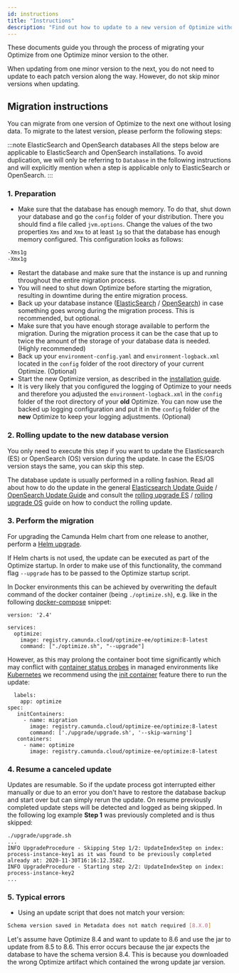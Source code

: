 ```yaml
---
id: instructions
title: "Instructions"
description: "Find out how to update to a new version of Optimize without losing your reports and dashboards."
---
```


These documents guide you through the process of migrating your Optimize from one Optimize minor version to the other.

When updating from one minor version to the next, you do not need to update to each patch version along the way. However, do not skip minor versions when updating.

## Migration instructions

You can migrate from one version of Optimize to the next one without losing data. To migrate to the latest version, please perform the following steps:

:::note ElasticSearch and OpenSearch databases
All the steps below are applicable to ElasticSearch and OpenSearch installations. To avoid duplication, we will only be referring to `Database` in the following instructions and will explicitly mention when a step is applicable only to ElasticSearch or OpenSearch.
:::

### 1. Preparation

- Make sure that the database has enough memory. To do that, shut down your database and go the `config` folder of your distribution. There you should find a file called `jvm.options`. Change the values of the two properties `Xms` and `Xmx` to at least `1g` so that the database has enough memory configured. This configuration looks as follows:

```bash
-Xms1g
-Xmx1g
```

- Restart the database and make sure that the instance is up and running throughout the entire migration process.
- You will need to shut down Optimize before starting the migration, resulting in downtime during the entire migration process.
- Back up your database instance ([ElasticSearch](https://www.elastic.co/guide/en/elasticsearch/reference/current/modules-snapshots.html) / [OpenSearch](https://opensearch.org/docs/latest/tuning-your-cluster/availability-and-recovery/snapshots/snapshot-restore/)) in case something goes wrong during the migration process. This is recommended, but optional.
- Make sure that you have enough storage available to perform the migration. During the migration process it can be the case that up to twice the amount of the storage of your database data is needed. (Highly recommended)
- Back up your `environment-config.yaml` and `environment-logback.xml` located in the `config` folder of the root directory of your current Optimize. (Optional)
- Start the new Optimize version, as described in the [installation guide](../../overview.md).
- It is very likely that you configured the logging of Optimize to your needs and therefore you adjusted the `environment-logback.xml` in the `config` folder of the root directory of your **old** Optimize. You can now use the backed up logging configuration and put it in the `config` folder of the **new** Optimize to keep your logging adjustments. (Optional)

### 2. Rolling update to the new database version

You only need to execute this step if you want to update the Elasticsearch (ES) or OpenSearch (OS) version during the update. In case the ES/OS version stays the same, you can skip this step.

The database update is usually performed in a rolling fashion. Read all about how to do the update in the general [Elasticsearch Update Guide](https://www.elastic.co/guide/en/elasticsearch/reference/current/setup-upgrade.html) / [OpenSearch Update Guide](https://opensearch.org/docs/latest/install-and-configure/upgrade-opensearch/index/) and consult the [rolling upgrade ES](https://www.elastic.co/guide/en/elasticsearch/reference/current/rolling-upgrades.html) / [rolling upgrade OS](https://opensearch.org/docs/2.17/install-and-configure/upgrade-opensearch/rolling-upgrade/) guide on how to conduct the rolling update.

### 3. Perform the migration

For upgrading the Camunda Helm chart from one release to another, perform a [Helm upgrade](/self-managed/setup/upgrade.md).

If Helm charts is not used, the update can be executed as part of the Optimize startup. In order to make use of this functionality, the command flag `--upgrade` has to be passed to the Optimize startup script.

In Docker environments this can be achieved by overwriting the default command of the docker container (being `./optimize.sh`), e.g. like in the following [docker-compose](https://docs.docker.com/compose/) snippet:

```
version: '2.4'

services:
  optimize:
    image: registry.camunda.cloud/optimize-ee/optimize:8-latest
    command: ["./optimize.sh", "--upgrade"]
```

However, as this may prolong the container boot time significantly which may conflict with [container status probes](https://kubernetes.io/docs/tasks/configure-pod-container/configure-liveness-readiness-startup-probes/) in managed environments like [Kubernetes](https://kubernetes.io/) we recommend using the [init container](https://kubernetes.io/docs/concepts/workloads/pods/init-containers/) feature there to run the update:

```
  labels:
    app: optimize
spec:
   initContainers:
     - name: migration
       image: registry.camunda.cloud/optimize-ee/optimize:8-latest
       command: ['./upgrade/upgrade.sh', '--skip-warning']
   containers:
     - name: optimize
       image: registry.camunda.cloud/optimize-ee/optimize:8-latest
```

### 4. Resume a canceled update

Updates are resumable. So if the update process got interrupted either manually or due to an error you don't have to restore the database backup and start over but can simply rerun the update. On resume previously completed update steps will be detected and logged as being skipped. In the following log example **Step 1** was previously completed and is thus skipped:

```
./upgrade/upgrade.sh
...
INFO UpgradeProcedure - Skipping Step 1/2: UpdateIndexStep on index: process-instance-key1 as it was found to be previously completed already at: 2020-11-30T16:16:12.358Z.
INFO UpgradeProcedure - Starting step 2/2: UpdateIndexStep on index: process-instance-key2
...
```

### 5. Typical errors

- Using an update script that does not match your version:

```bash
Schema version saved in Metadata does not match required [8.X.0]
```

Let's assume have Optimize 8.4 and want to update to 8.6 and use the jar to update from 8.5 to 8.6. This error occurs because the jar expects the database to have the schema version 8.4. This is because you downloaded the wrong Optimize artifact which contained the wrong update jar version.
